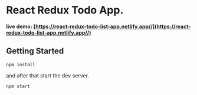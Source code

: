 # React Redux Todo App.

**live demo: [https://react-redux-todo-list-app.netlify.app//](https://react-redux-todo-list-app.netlify.app//)**

## Getting Started

```shell
npm install
```

and after that start the dev server.

```shell
npm start
```
